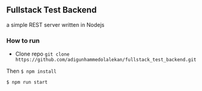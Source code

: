 ## Fullstack Test Backend
a simple REST server written in Nodejs

### How to run

* Clone repo
`git clone https://github.com/adigunhammedolalekan/fullstack_test_backend.git`

Then
`$ npm install`

`$ npm run start`
